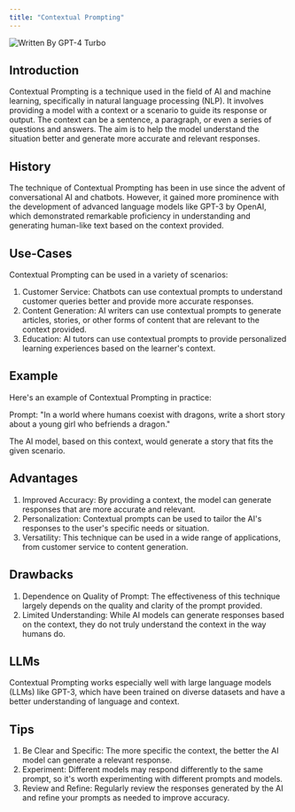 ```yaml
---
title: "Contextual Prompting"
---
```


![Written By GPT-4 Turbo](https://img.shields.io/badge/Written%20By-GPT--4%20Turbo-5A5A5A?style=for-the-badge&logo=openai&logoColor=white)

## Introduction

Contextual Prompting is a technique used in the field of AI and machine learning, specifically in natural language processing (NLP). It involves providing a model with a context or a scenario to guide its response or output. The context can be a sentence, a paragraph, or even a series of questions and answers. The aim is to help the model understand the situation better and generate more accurate and relevant responses.

## History

The technique of Contextual Prompting has been in use since the advent of conversational AI and chatbots. However, it gained more prominence with the development of advanced language models like GPT-3 by OpenAI, which demonstrated remarkable proficiency in understanding and generating human-like text based on the context provided.

## Use-Cases

Contextual Prompting can be used in a variety of scenarios:

1. Customer Service: Chatbots can use contextual prompts to understand customer queries better and provide more accurate responses.
2. Content Generation: AI writers can use contextual prompts to generate articles, stories, or other forms of content that are relevant to the context provided.
3. Education: AI tutors can use contextual prompts to provide personalized learning experiences based on the learner's context.

## Example

Here's an example of Contextual Prompting in practice:

Prompt: "In a world where humans coexist with dragons, write a short story about a young girl who befriends a dragon."

The AI model, based on this context, would generate a story that fits the given scenario.

## Advantages

1. Improved Accuracy: By providing a context, the model can generate responses that are more accurate and relevant.
2. Personalization: Contextual prompts can be used to tailor the AI's responses to the user's specific needs or situation.
3. Versatility: This technique can be used in a wide range of applications, from customer service to content generation.

## Drawbacks

1. Dependence on Quality of Prompt: The effectiveness of this technique largely depends on the quality and clarity of the prompt provided.
2. Limited Understanding: While AI models can generate responses based on the context, they do not truly understand the context in the way humans do.

## LLMs

Contextual Prompting works especially well with large language models (LLMs) like GPT-3, which have been trained on diverse datasets and have a better understanding of language and context.

## Tips

1. Be Clear and Specific: The more specific the context, the better the AI model can generate a relevant response.
2. Experiment: Different models may respond differently to the same prompt, so it's worth experimenting with different prompts and models.
3. Review and Refine: Regularly review the responses generated by the AI and refine your prompts as needed to improve accuracy.